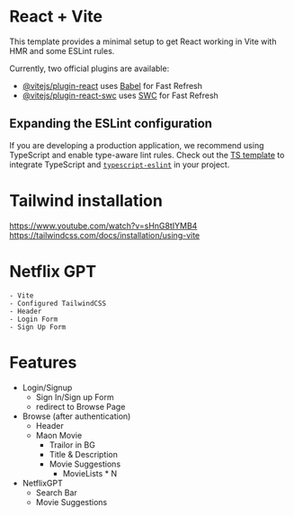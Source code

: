 # React + Vite

This template provides a minimal setup to get React working in Vite with HMR and some ESLint rules.

Currently, two official plugins are available:

- [@vitejs/plugin-react](https://github.com/vitejs/vite-plugin-react/blob/main/packages/plugin-react/README.md) uses [Babel](https://babeljs.io/) for Fast Refresh
- [@vitejs/plugin-react-swc](https://github.com/vitejs/vite-plugin-react-swc) uses [SWC](https://swc.rs/) for Fast Refresh

## Expanding the ESLint configuration

If you are developing a production application, we recommend using TypeScript and enable type-aware lint rules. Check out the [TS template](https://github.com/vitejs/vite/tree/main/packages/create-vite/template-react-ts) to integrate TypeScript and [`typescript-eslint`](https://typescript-eslint.io) in your project.

# Tailwind installation

https://www.youtube.com/watch?v=sHnG8tIYMB4
https://tailwindcss.com/docs/installation/using-vite

# Netflix GPT

    - Vite
    - Configured TailwindCSS
    - Header
    - Login Form
    - Sign Up Form

# Features

- Login/Signup
  - Sign In/Sign up Form
  - redirect to Browse Page
- Browse (after authentication)
  - Header
  - Maon Movie
    - Trailor in BG
    - Title & Description
    - Movie Suggestions
      - MovieLists \* N
- NetflixGPT
  - Search Bar
  - Movie Suggestions
